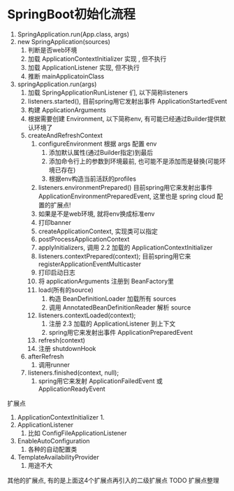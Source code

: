 # SpringBoot初始化流程 #

1. SpringApplication.run(App.class, args)
2. new SpringApplication(sources)
	1. 判断是否web环境
	2. 加载 ApplicationContextInitializer 实现 , 但不执行
	3. 加载 ApplicationListener 实现, 但不执行
	4. 推断 mainApplicatoinClass
3. springApplication.run(args)
	1. 加载 SpringApplicationRunListener 们, 以下简称listeners
	2. listeners.started(), 目前spring用它发射出事件 ApplicationStartedEvent
	3. 构建 ApplicationArguments
	4. 根据需要创建 Environment, 以下简称env, 有可能已经通过Builder提供默认环境了
	5. createAndRefreshContext
		1. configureEnvironment 根据 args 配置 env
			1. 添加默认属性(通过Builder指定)到最后
			2. 添加命令行上的参数到环境最前, 也可能不是添加而是替换(可能环境已存在)
			3. 根据env构造当前活跃的profiles
		2. listeners.environmentPrepared() 目前spring用它来发射出事件ApplicationEnvironmentPreparedEvent, 这里也是 spring cloud 配置的扩展点!
		3. 如果是不是web环境, 就将env换成标准env
		4. 打印banner
		5. createApplicationContext, 实现类可以指定
		6. postProcessApplicationContext
		7. applyInitializers, 调用 2.2 加载的 ApplicationContextInitializer
		8. listeners.contextPrepared(context); 目前spring用它来 registerApplicationEventMulticaster
		9. 打印启动日志
		10. 将 applicationArguments 注册到 BeanFactory里
		11. load(所有的source)
			1. 构造 BeanDefinitionLoader 加载所有 sources
			2. 调用 AnnotatedBeanDefinitionReader 解析 source
		12. listeners.contextLoaded(context);
			1. 注册 2.3 加载的 ApplicationListener 到上下文
			2. spring用它来发射出事件 ApplicationPreparedEvent
		13. refresh(context)
		14. 注册 shutdownHook
	6. afterRefresh
		1. 调用runner
	7. listeners.finished(context, null);
		1. spring用它来发射 ApplicationFailedEvent 或 ApplicationReadyEvent

扩展点
1. ApplicationContextInitializer
	1. 
2. ApplicationListener
	1. 比如 ConfigFileApplicationListener
3. EnableAutoConfiguration
	1. 各种的自动配置类
4. TemplateAvailabilityProvider
	1. 用途不大

其他的扩展点, 有的是上面这4个扩展点再引入的二级扩展点
TODO 扩展点整理

